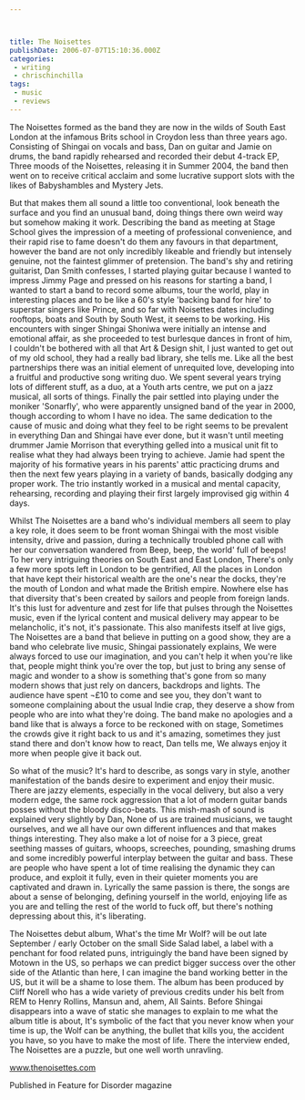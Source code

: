 ```yaml
---



title: The Noisettes
publishDate: 2006-07-07T15:10:36.000Z
categories:
 - writing
 - chrischinchilla
tags: 
 - music 
 - reviews
---
```


The Noisettes formed as the band they are now in the wilds of South East London at the infamous Brits school in Croydon less than three years ago. Consisting of Shingai on vocals and bass, Dan on guitar and Jamie on drums, the band rapidly rehearsed and recorded their debut 4-track EP, Three moods of the Noisettes, releasing it in Summer 2004, the band then went on to receive critical acclaim and some lucrative support slots with the likes of Babyshambles and Mystery Jets.

But that makes them all sound a little too conventional, look beneath the surface and you find an unusual band, doing things there own weird way but somehow making it work. Describing the band as meeting at Stage School gives the impression of a meeting of professional convenience, and their rapid rise to fame doesn't do them any favours in that department, however the band are not only incredibly likeable and friendly but intensely genuine, not the faintest glimmer of pretension. The band's shy and retiring guitarist, Dan Smith confesses, I started playing guitar because I wanted to impress Jimmy Page and pressed on his reasons for starting a band, I wanted to start a band to record some albums, tour the world, play in interesting places and to be like a 60's style 'backing band for hire' to superstar singers like Prince, and so far with Noisettes dates including rooftops, boats and South by South West, it seems to be working. His encounters with singer Shingai Shoniwa were initially an intense and emotional affair, as she proceeded to test burlesque dances in front of him, I couldn't be bothered with all that Art & Design shit, I just wanted to get out of my old school, they had a really bad library, she tells me. Like all the best partnerships there was an initial element of unrequited love, developing into a fruitful and productive song writing duo. We spent several years trying lots of different stuff, as a duo, at a Youth arts centre, we put on a jazz musical, all sorts of things. Finally the pair settled into playing under the moniker 'Sonarfly', who were apparently unsigned band of the year in 2000, though according to whom I have no idea. The same dedication to the cause of music and doing what they feel to be right seems to be prevalent in everything Dan and Shingai have ever done, but it wasn't until meeting drummer Jamie Morrison that everything gelled into a musical unit fit to realise what they had always been trying to achieve. Jamie had spent the majority of his formative years in his parents' attic practicing drums and then the next few years playing in a variety of bands, basically dodging any proper work. The trio instantly worked in a musical and mental capacity, rehearsing, recording and playing their first largely improvised gig within 4 days.

Whilst The Noisettes are a band who's individual members all seem to play a key role, it does seem to be front woman Shingai with the most visible intensity, drive and passion, during a technically troubled phone call with her our conversation wandered from Beep, beep, the world' full of beeps! To her very intriguing theories on South East and East London, There's only a few more spots left in London to be gentrified, All the places in London that have kept their historical wealth are the one's near the docks, they're the mouth of London and what made the British empire. Nowhere else has that diversity that's been created by sailors and people from foreign lands. It's this lust for adventure and zest for life that pulses through the Noisettes music, even if the lyrical content and musical delivery may appear to be melancholic, it's not, it's passionate. This also manifests itself at live gigs, The Noisettes are a band that believe in putting on a good show, they are a band who celebrate live music, Shingai passionately explains, We were always forced to use our imagination, and you can't help it when you're like that, people might think you're over the top, but just to bring any sense of magic and wonder to a show is something that's gone from so many modern shows that just rely on dancers, backdrops and lights. The audience have spent ¬£10 to come and see you, they don't want to someone complaining about the usual Indie crap, they deserve a show from people who are into what they're doing. The band make no apologies and a band like that is always a force to be reckoned with on stage, Sometimes the crowds give it right back to us and it's amazing, sometimes they just stand there and don't know how to react, Dan tells me, We always enjoy it more when people give it back out.

So what of the music? It's hard to describe, as songs vary in style, another manifestation of the bands desire to experiment and enjoy their music. There are jazzy elements, especially in the vocal delivery, but also a very modern edge, the same rock aggression that a lot of modern guitar bands posses without the bloody disco-beats. This mish-mash of sound is explained very slightly by Dan, None of us are trained musicians, we taught ourselves, and we all have our own different influences and that makes things interesting. They also make a lot of noise for a 3 piece, great seething masses of guitars, whoops, screeches, pounding, smashing drums and some incredibly powerful interplay between the guitar and bass. These are people who have spent a lot of time realising the dynamic they can produce, and exploit it fully, even in their quieter moments you are captivated and drawn in. Lyrically the same passion is there, the songs are about a sense of belonging, defining yourself in the world, enjoying life as you are and telling the rest of the world to fuck off, but there's nothing depressing about this, it's liberating.

The Noisettes debut album, What's the time Mr Wolf? will be out late September / early October on the small Side Salad label, a label with a penchant for food related puns, intriguingly the band have been signed by Motown in the US, so perhaps we can predict bigger success over the other side of the Atlantic than here, I can imagine the band working better in the US, but it will be a shame to lose them. The album has been produced by Cliff Norell who has a wide variety of previous credits under his belt from REM to Henry Rollins, Mansun and, ahem, All Saints. Before Shingai disappears into a wave of static she manages to explain to me what the album title is about, It's symbolic of the fact that you never know when your time is up, the Wolf can be anything, the bullet that kills you, the accident you have, so you have to make the most of life. There the interview ended, The Noisettes are a puzzle, but one well worth unravling.

<a href="https://www.thenoisettes.com" target="_blank">www.thenoisettes.com</a>

Published in Feature for Disorder magazine
